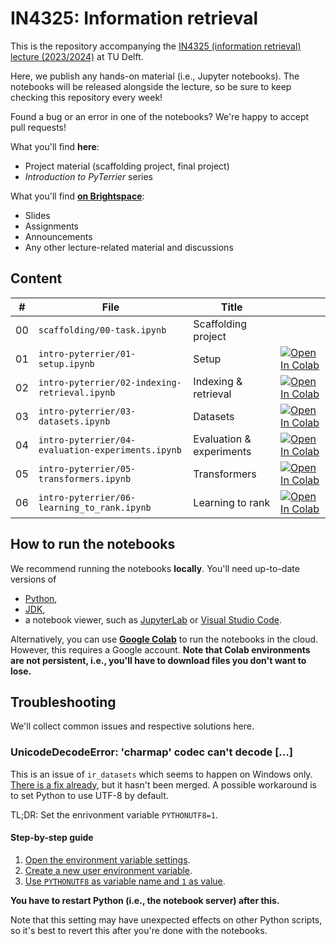 # IN4325: Information retrieval

This is the repository accompanying the [IN4325 (information retrieval) lecture (2023/2024)](https://studiegids.tudelft.nl/a101_displayCourse.do?course_id=64130) at TU Delft.

Here, we publish any hands-on material (i.e., Jupyter notebooks). The notebooks will be released alongside the lecture, so be sure to keep checking this repository every week!

Found a bug or an error in one of the notebooks? We're happy to accept pull requests!

What you'll find **here**:

- Project material (scaffolding project, final project)
- _Introduction to PyTerrier_ series

What you'll find **[on Brightspace](https://brightspace.tudelft.nl/d2l/home/596319)**:

- Slides
- Assignments
- Announcements
- Any other lecture-related material and discussions

## Content

| #   | File                                              | Title                    |                                                                                                                                                                                                                         |
| --- | ------------------------------------------------- | ------------------------ | ----------------------------------------------------------------------------------------------------------------------------------------------------------------------------------------------------------------------- |
| 00  | `scaffolding/00-task.ipynb`                       | Scaffolding project      |                                                                                                                                                                                                                         |
| 01  | `intro-pyterrier/01-setup.ipynb`                  | Setup                    | [![Open In Colab](https://colab.research.google.com/assets/colab-badge.svg)](https://colab.research.google.com/github/wis-delft/in4325-information-retrieval/blob/main/intro-pyterrier/01-setup.ipynb)                  |
| 02  | `intro-pyterrier/02-indexing-retrieval.ipynb`     | Indexing & retrieval     | [![Open In Colab](https://colab.research.google.com/assets/colab-badge.svg)](https://colab.research.google.com/github/wis-delft/in4325-information-retrieval/blob/main/intro-pyterrier/02-indexing-retrieval.ipynb)     |
| 03  | `intro-pyterrier/03-datasets.ipynb`               | Datasets                 | [![Open In Colab](https://colab.research.google.com/assets/colab-badge.svg)](https://colab.research.google.com/github/wis-delft/in4325-information-retrieval/blob/main/intro-pyterrier/03-datasets.ipynb)               |
| 04  | `intro-pyterrier/04-evaluation-experiments.ipynb` | Evaluation & experiments | [![Open In Colab](https://colab.research.google.com/assets/colab-badge.svg)](https://colab.research.google.com/github/wis-delft/in4325-information-retrieval/blob/main/intro-pyterrier/04-evaluation-experiments.ipynb) |
| 05  | `intro-pyterrier/05-transformers.ipynb`           | Transformers             | [![Open In Colab](https://colab.research.google.com/assets/colab-badge.svg)](https://colab.research.google.com/github/wis-delft/in4325-information-retrieval/blob/main/intro-pyterrier/05-transformers.ipynb)           |
| 06  | `intro-pyterrier/06-learning_to_rank.ipynb`       | Learning to rank         | [![Open In Colab](https://colab.research.google.com/assets/colab-badge.svg)](https://colab.research.google.com/github/wis-delft/in4325-information-retrieval/blob/main/intro-pyterrier/06-learning_to_rank.ipynb)       |

## How to run the notebooks

We recommend running the notebooks **locally**. You'll need up-to-date versions of

- [Python](https://www.python.org/downloads/),
- [JDK](https://www.oracle.com/java/technologies/downloads/),
- a notebook viewer, such as [JupyterLab](https://jupyter.org/) or [Visual Studio Code](https://code.visualstudio.com/).

Alternatively, you can use **[Google Colab](https://colab.research.google.com/)** to run the notebooks in the cloud. However, this requires a Google account. **Note that Colab environments are not persistent, i.e., you'll have to download files you don't want to lose.**

## Troubleshooting

We'll collect common issues and respective solutions here.

### UnicodeDecodeError: 'charmap' codec can't decode [...]

This is an issue of `ir_datasets` which seems to happen on Windows only. [There is a fix already](https://github.com/allenai/ir_datasets/issues/208), but it hasn't been merged. A possible workaround is to set Python to use UTF-8 by default.

TL;DR: Set the enrivonment variable `PYTHONUTF8=1`.

#### Step-by-step guide

1. [Open the environment variable settings](img/pythonutf8_1.png).
2. [Create a new user environment variable](img/pythonutf8_2.png).
3. [Use `PYTHONUTF8` as variable name and `1` as value](img/pythonutf8_3.png).

**You have to restart Python (i.e., the notebook server) after this.**

Note that this setting may have unexpected effects on other Python scripts, so it's best to revert this after you're done with the notebooks.
